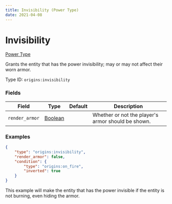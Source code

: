 ```yaml
---
title: Invisibility (Power Type)
date: 2021-04-08
---
```


# Invisibility

[Power Type](../power_types.md)

Grants the entity that has the power invisibility; may or may not affect their worn armor.

Type ID: `origins:invisibility`


### Fields

Field  | Type | Default | Description
-------|------|---------|-------------
`render_armor` | [Boolean](../data_types/boolean.md) | | Whether or not the player's armor should be shown.


### Examples

```json
{
  	"type": "origins:invisibility",
	"render_armor": false,
	"condition": {
		"type": "origins:on_fire",
		"inverted": true
	}
}
```

This example will make the entity that has the power invisible if the entity is not burning, even hiding the armor.
